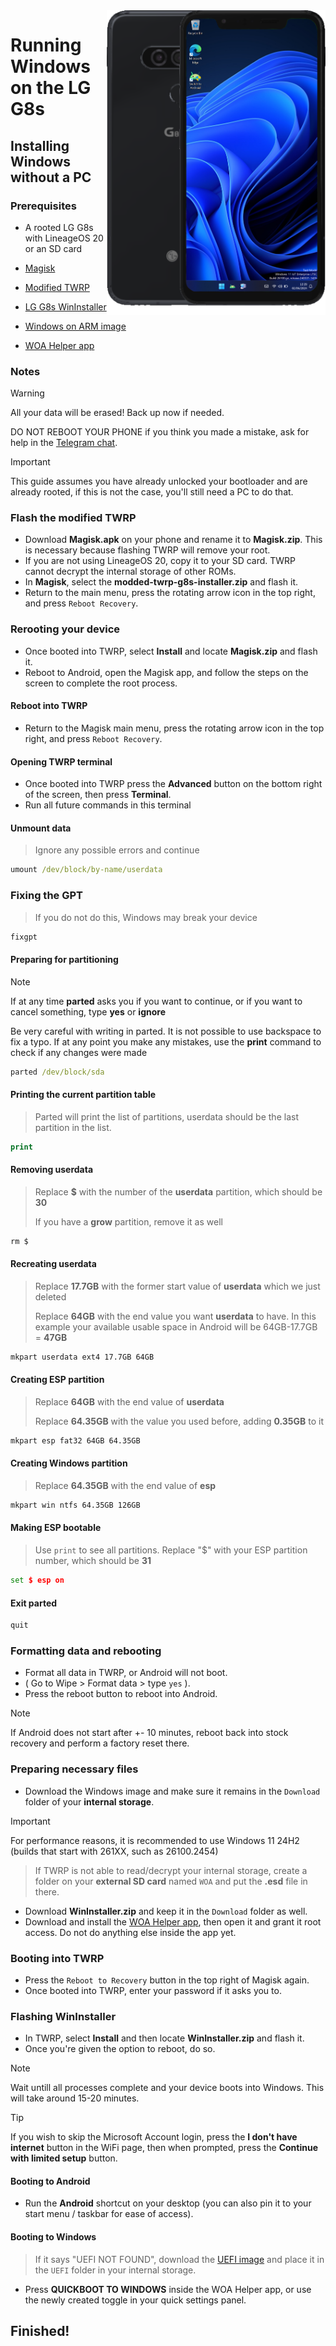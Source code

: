 <img align="right" src="https://github.com/n00b69/woa-betalm/blob/main/betalm.png" width="350" alt="Windows 11 running on betalm">

# Running Windows on the LG G8s

## Installing Windows without a PC

### Prerequisites
- A rooted LG G8s with LineageOS 20 or an SD card

- [Magisk](https://github.com/topjohnwu/Magisk/releases/latest)

- [Modified TWRP](https://github.com/n00b69/woa-betalm/releases/download/Files/modded-twrp-g8s-installer.zip)

- [LG G8s WinInstaller](https://github.com/n00b69/woa-betalm/releases/download/Files/BetalmWinInstaller.zip)

- [Windows on ARM image](https://arkt-7.github.io/woawin/)

- [WOA Helper app](https://github.com/n00b69/woa-helper/releases/tag/APK)

### Notes
> [!WARNING]  
> All your data will be erased! Back up now if needed.
> 
> DO NOT REBOOT YOUR PHONE if you think you made a mistake, ask for help in the [Telegram chat](https://t.me/woahelperchat).

> [!Important]
> This guide assumes you have already unlocked your bootloader and are already rooted, if this is not the case, you'll still need a PC to do that.

### Flash the modified TWRP
- Download **Magisk.apk** on your phone and rename it to **Magisk.zip**. This is necessary because flashing TWRP will remove your root.
- If you are not using LineageOS 20, copy it to your SD card. TWRP cannot decrypt the internal storage of other ROMs.
- In **Magisk**, select the **modded-twrp-g8s-installer.zip** and flash it.
- Return to the main menu, press the rotating arrow icon in the top right, and press `Reboot Recovery`.

### Rerooting your device
- Once booted into TWRP, select **Install** and locate **Magisk.zip** and flash it.
- Reboot to Android, open the Magisk app, and follow the steps on the screen to complete the root process.

#### Reboot into TWRP
- Return to the Magisk main menu, press the rotating arrow icon in the top right, and press `Reboot Recovery`.

#### Opening TWRP terminal
- Once booted into TWRP press the **Advanced** button on the bottom right of the screen, then press **Terminal**.
- Run all future commands in this terminal

#### Unmount data
> Ignore any possible errors and continue
```cmd
umount /dev/block/by-name/userdata
```

### Fixing the GPT
> If you do not do this, Windows may break your device
```cmd
fixgpt
```

#### Preparing for partitioning
> [!Note]
> If at any time **parted** asks you if you want to continue, or if you want to cancel something, type **yes** or **ignore**
>
> Be very careful with writing in parted. It is not possible to use backspace to fix a typo. If at any point you make any mistakes, use the **print** command to check if any changes were made
```cmd
parted /dev/block/sda
```

#### Printing the current partition table
> Parted will print the list of partitions, userdata should be the last partition in the list.
```cmd
print
```

#### Removing userdata
> Replace **$** with the number of the **userdata** partition, which should be **30**
>
> If you have a **grow** partition, remove it as well
```cmd
rm $
```

#### Recreating userdata
> Replace **17.7GB** with the former start value of **userdata** which we just deleted
>
> Replace **64GB** with the end value you want **userdata** to have. In this example your available usable space in Android will be 64GB-17.7GB = **47GB**
```cmd
mkpart userdata ext4 17.7GB 64GB
```

#### Creating ESP partition
> Replace **64GB** with the end value of **userdata**
>
> Replace **64.35GB** with the value you used before, adding **0.35GB** to it
```cmd
mkpart esp fat32 64GB 64.35GB
```

#### Creating Windows partition
> Replace **64.35GB** with the end value of **esp**
```cmd
mkpart win ntfs 64.35GB 126GB
```

#### Making ESP bootable
> Use `print` to see all partitions. Replace "$" with your ESP partition number, which should be **31**
```cmd
set $ esp on
```

#### Exit parted
```cmd
quit
```

### Formatting data and rebooting
- Format all data in TWRP, or Android will not boot.
- ( Go to Wipe > Format data > type `yes` ).
- Press the reboot button to reboot into Android.
> [!Note]
> If Android does not start after +- 10 minutes, reboot back into stock recovery and perform a factory reset there.

### Preparing necessary files
- Download the Windows image and make sure it remains in the `Download` folder of your **internal storage**.
> [!Important]
> For performance reasons, it is recommended to use Windows 11 24H2 (builds that start with 261XX, such as 26100.2454)

> If TWRP is not able to read/decrypt your internal storage, create a folder on your **external SD card** named `WOA` and put the **.esd** file in there.
- Download **WinInstaller.zip** and keep it in the `Download` folder as well.
- Download and install the [WOA Helper app](https://github.com/n00b69/woa-helper/releases/tag/APK), then open it and grant it root access. Do not do anything else inside the app yet.

### Booting into TWRP
- Press the `Reboot to Recovery` button in the top right of Magisk again.
- Once booted into TWRP, enter your password if it asks you to.

### Flashing WinInstaller
- In TWRP, select **Install** and then locate **WinInstaller.zip** and flash it.
- Once you're given the option to reboot, do so.
> [!Note]
> Wait untill all processes complete and your device boots into Windows. This will take around 15-20 minutes.

> [!Tip]
> If you wish to skip the Microsoft Account login, press the **I don't have internet** button in the WiFi page, then when prompted, press the **Continue with limited setup** button.

#### Booting to Android
- Run the **Android** shortcut on your desktop (you can also pin it to your start menu / taskbar for ease of access).

#### Booting to Windows
> If it says "UEFI NOT FOUND", download the [UEFI image](https://github.com/n00b69/woa-betalm/releases/tag/UEFI) and place it in the `UEFI` folder in your internal storage.
- Press **QUICKBOOT TO WINDOWS** inside the WOA Helper app, or use the newly created toggle in your quick settings panel.

## Finished!

























